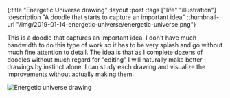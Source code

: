 {:title "Energetic Universe drawing"
 :layout :post
 :tags ["life" "illustration"]
 :description "A doodle that starts to capture an important idea"
 :thumbnail-url "/img/2019-01-14-energetic-universe/energetic-universe.png"}

This is a doodle that captures an important idea. I don't have much bandwidth
to do this type of work so it has to be very splash and go without much fine 
attention to detail. The idea is that as I complete dozens of doodles without
much regard for "editing" I will naturally make better drawings by instinct alone.
I can study each drawing and visualize the improvements without actually making
them.

![Energetic universe drawing](/img/2019-01-14-energetic-universe/energetic-universe.png)


